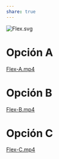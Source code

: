 ```yaml
---
share: true
---
```

![Flex.svg](../img/Flex.svg)

# Opción A
[Flex-A.mp4](../img/Flex-A.mp4)

# Opción B
[Flex-B.mp4](../img/Flex-B.mp4)
# Opción C
[Flex-C.mp4](../img/Flex-C.mp4)
